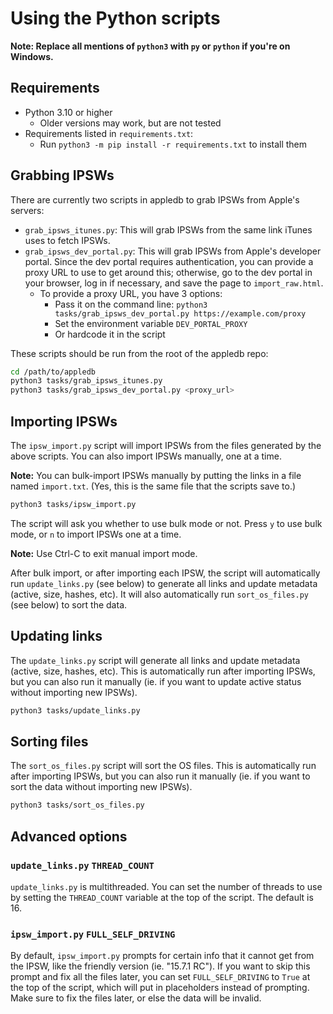 # Using the Python scripts

**Note: Replace all mentions of `python3` with `py` or `python` if you're on Windows.**

## Requirements

- Python 3.10 or higher
  - Older versions may work, but are not tested
- Requirements listed in `requirements.txt`:
  - Run `python3 -m pip install -r requirements.txt` to install them

## Grabbing IPSWs

There are currently two scripts in appledb to grab IPSWs from Apple's servers:

- `grab_ipsws_itunes.py`: This will grab IPSWs from the same link iTunes uses to fetch IPSWs.
- `grab_ipsws_dev_portal.py`: This will grab IPSWs from Apple's developer portal. Since the dev portal requires authentication, you can provide a proxy URL to use to get around this; otherwise, go to the dev portal in your browser, log in if necessary, and save the page to `import_raw.html`.
  - To provide a proxy URL, you have 3 options:
    - Pass it on the command line: `python3 tasks/grab_ipsws_dev_portal.py https://example.com/proxy`
    - Set the environment variable `DEV_PORTAL_PROXY`
    - Or hardcode it in the script

These scripts should be run from the root of the appledb repo:

```bash
cd /path/to/appledb
python3 tasks/grab_ipsws_itunes.py
python3 tasks/grab_ipsws_dev_portal.py <proxy_url>
```

## Importing IPSWs

The `ipsw_import.py` script will import IPSWs from the files generated by the above scripts. You can also import IPSWs manually, one at a time.

**Note:** You can bulk-import IPSWs manually by putting the links in a file named `import.txt`. (Yes, this is the same file that the scripts save to.)

```bash
python3 tasks/ipsw_import.py
```

The script will ask you whether to use bulk mode or not. Press `y` to use bulk mode, or `n` to import IPSWs one at a time.

**Note:** Use Ctrl-C to exit manual import mode.

After bulk import, or after importing each IPSW, the script will automatically run `update_links.py` (see below) to generate all links and update metadata (active, size, hashes, etc). It will also automatically run `sort_os_files.py` (see below) to sort the data.

## Updating links

The `update_links.py` script will generate all links and update metadata (active, size, hashes, etc). This is automatically run after importing IPSWs, but you can also run it manually (ie. if you want to update active status without importing new IPSWs).

```bash
python3 tasks/update_links.py
```

## Sorting files

The `sort_os_files.py` script will sort the OS files. This is automatically run after importing IPSWs, but you can also run it manually (ie. if you want to sort the data without importing new IPSWs).

```bash
python3 tasks/sort_os_files.py
```

## Advanced options

### `update_links.py` `THREAD_COUNT`

`update_links.py` is multithreaded. You can set the number of threads to use by setting the `THREAD_COUNT` variable at the top of the script. The default is 16.

### `ipsw_import.py` `FULL_SELF_DRIVING`

By default, `ipsw_import.py` prompts for certain info that it cannot get from the IPSW, like the friendly version (ie. "15.7.1 RC"). If you want to skip this prompt and fix all the files later, you can set `FULL_SELF_DRIVING` to `True` at the top of the script, which will put in placeholders instead of prompting. Make sure to fix the files later, or else the data will be invalid.
